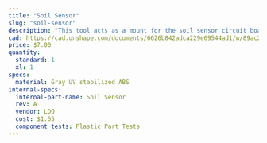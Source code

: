 ```yaml
---
title: "Soil Sensor"
slug: "soil-sensor"
description: "This tool acts as a mount for the soil sensor circuit board."
cad: https://cad.onshape.com/documents/6626b842adca229e69544ad1/w/89ac2637f82d915f22c2bcd0/e/18ef30238a45bbc09fbc0da0?renderMode=0&uiState=625507fb1ad350015b485f77
price: $7.00
quantity:
  standard: 1
  xl: 1
specs:
  material: Gray UV stabilized ABS
internal-specs:
  internal-part-name: Soil Sensor
  rev: A
  vendor: LDO
  cost: $1.65
  component tests: Plastic Part Tests
---
```

